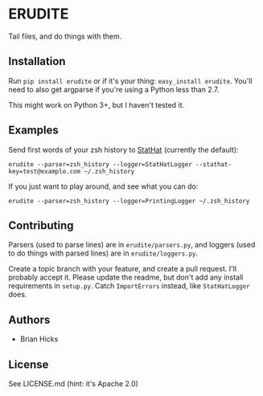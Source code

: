 ERUDITE
=======

Tail files, and do things with them.

Installation
------------

Run `pip install erudite` or if it's your thing: `easy_install erudite`. You'll
need to also get argparse if you're using a Python less than 2.7.

This might work on Python 3+, but I haven't tested it.

Examples
--------

Send first words of your zsh history to [StatHat](http://www.stathat.com)
(currently the default):

    erudite --parser=zsh_history --logger=StatHatLogger --stathat-key=test@example.com ~/.zsh_history

If you just want to play around, and see what you can do:

    erudite --parser=zsh_history --logger=PrintingLogger ~/.zsh_history

Contributing
------------

Parsers (used to parse lines) are in `erudite/parsers.py`, and loggers (used to
do things with parsed lines) are in `erudite/loggers.py`.

Create a topic branch with your feature, and create a pull request. I'll
probably accept it. Please update the readme, but don't add any install
requirements in `setup.py`. Catch `ImportErrors` instead, like `StatHatLogger`
does.

Authors
-------

 - Brian Hicks

License
-------

See LICENSE.md (hint: it's Apache 2.0)
